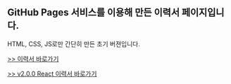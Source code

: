 ## GitHub Pages 서비스를 이용해 만든 이력서 페이지입니다.

HTML, CSS, JS로만 간단히 만든 초기 버젼입니다.

[>> 이력서 바로가기](https://ksj0314.github.io/resume_v1.0.0/)

[>> v2.0.0 React 이력서 바로가기](https://ksj0314.github.io/)
